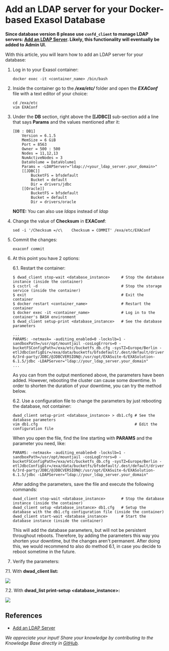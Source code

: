 # Add an LDAP server for your Docker-based Exasol Database

**Since database version 8 please use `confd_client` to manage LDAP servers: [Add an LDAP Server](https://docs.exasol.com/db/latest/administration/on-premise/manage_database/add_ldap_server.htm). Likely, this functionality will eventually be added to Admin UI.**

With this article, you will learn how to add an LDAP server for your database:

1. Log in to your Exasol container:

    ```shell
    docker exec -it <container_name> /bin/bash
    ```

2. Inside the container go to the ***/exa/etc/*** folder and open the ***EXAConf*** file with a text editor of your choice:

    ```shell
    cd /exa/etc  
    vim EXAConf
    ```

3. Under the **DB** section, right above the **[[JDBC]]** sub-section add a line that says **Params** and the values mentioned after it:

    ```text
    [DB : DB1]  
        Version = 6.1.5  
        MemSize = 6 GiB  
        Port = 8563  
        Owner = 500 : 500  
        Nodes = 11,12,13  
        NumActiveNodes = 3  
        DataVolume = DataVolume1  
        Params = -LDAPServer="ldap://<your_ldap_server.your_domain>"  
        [[JDBC]]  
            BucketFS = bfsdefault  
            Bucket = default  
            Dir = drivers/jdbc  
        [[Oracle]]  
            BucketFS = bfsdefault  
            Bucket = default  
            Dir = drivers/oracle
    ```

    **NOTE:** You can also use *ldaps* instead of *ldap*

4. Change the value of **Checksum** in **EXAConf**:

    ```shell
    sed -i '/Checksum =/c\    Checksum = COMMIT' /exa/etc/EXAConf
    ```

5. Commit the changes:

    ```shell
    exaconf commit
    ```

6. At this point you have 2 options:

    6.1. Restart the container:

    ```shell
    $ dwad_client stop-wait <database_instance>     # Stop the database instance (inside the container)  
    $ csctrl -d                                     # Stop the storage service (inside the container)  
    $ exit                                          # Exit the container  
    $ docker restart <container_name>               # Restart the container  
    $ docker exec -it <container_name>              # Log in to the container's BASH environment  
    $ dwad_client setup-print <database_instance>   # See the database parameters  
      
    ...
    PARAMS: -netmask= -auditing_enabled=0 -lockslb=1 -sandboxPath=/usr/opt/mountjail -cosLogErrors=0 -bucketFSConfigPath=/exa/etc/bucketfs_db.cfg -sysTZ=Europe/Berlin -etlJdbcConfigDir=/exa/data/bucketfs/bfsdefault/.dest/default/drivers/jdbc:/usr/opt/EXASuite-6/3rd-party/JDBC/@JDBCVERSION@:/usr/opt/EXASuite-6/EXASolution-6.1.5/jdbc -LDAPServer="ldap://your_ldap_server.your_domain"  
    ...
    ```

    As you can from the output mentioned above, the parameters have been added. However, rebooting the cluster can cause some downtime. In order to shorten the duration of your downtime, you can try the method below.

    6.2. Use a configuration file to change the parameters by just rebooting the database, not container:

    ```shell
    dwad_client setup-print <database_instance> > db1.cfg # See the database parameters  
    vim db1.cfg                                           # Edit the configuration file
    ```

    When you open the file, find the line starting with **PARAMS** and the parameter you need, like:

    ```text
    PARAMS: -netmask= -auditing_enabled=0 -lockslb=1 -sandboxPath=/usr/opt/mountjail -cosLogErrors=0 -bucketFSConfigPath=/exa/etc/bucketfs_db.cfg -sysTZ=Europe/Berlin -etlJdbcConfigDir=/exa/data/bucketfs/bfsdefault/.dest/default/drivers/jdbc:/usr/opt/EXASuite-6/3rd-party/JDBC/@JDBCVERSION@:/usr/opt/EXASuite-6/EXASolution-6.1.5/jdbc -LDAPServer="ldap://your_ldap_server.your_domain"
    ```

    After adding the parameters, save the file and execute the following commands:

    ```shell
    dwad_client stop-wait <database_instance>       # Stop the database instance (inside the container)  
    dwad_client setup <database_instance> db1.cfg   # Setup the database with the db1.cfg configuration file (inside the container)  
    dwad_client start-wait <database_instance>      # Start the database instance (inside the container)
    ```

    This will add the database parameters, but will not be persistent throughout reboots. Therefore, by adding the parameters this way you shorten your downtime, but the changes aren't permanent. After doing this, we would recommend to also do method 6.1, in case you decide to reboot sometime in the future.

7. Verify the parameters:

7.1. With **dwad_client list:**

![](images/DWAD_LIST2.png)

7.2. With **dwad_list print-setup <database_instance>:**

![](images/DWAD_PRINT2.png)

## References

* [Add an LDAP Server](https://docs.exasol.com/db/latest/administration/on-premise/manage_database/add_ldap_server.htm)

*We appreciate your input! Share your knowledge by contributing to the Knowledge Base directly in [GitHub](https://github.com/exasol/public-knowledgebase).*
